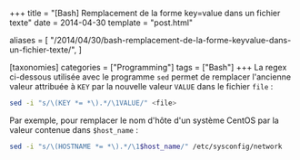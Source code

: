 +++
title = "[Bash] Remplacement de la forme key=value dans un fichier texte"
date = 2014-04-30
template = "post.html"

aliases = [
  "/2014/04/30/bash-remplacement-de-la-forme-keyvalue-dans-un-fichier-texte/",
]

[taxonomies]
categories = ["Programming"]
tags = ["Bash"]
+++
La regex ci-dessous utilisée avec le programme `sed` permet de remplacer
l'ancienne valeur attribuée à `KEY` par la nouvelle valeur `VALUE` dans le
fichier `file` :

```bash
sed -i "s/\(KEY *= *\).*/\1VALUE/" <file>
```

Par exemple, pour remplacer le nom d'hôte d'un système CentOS par la valeur
contenue dans `$host_name` :

```bash
sed -i "s/\(HOSTNAME *= *\).*/\1$host_name/" /etc/sysconfig/network
```
